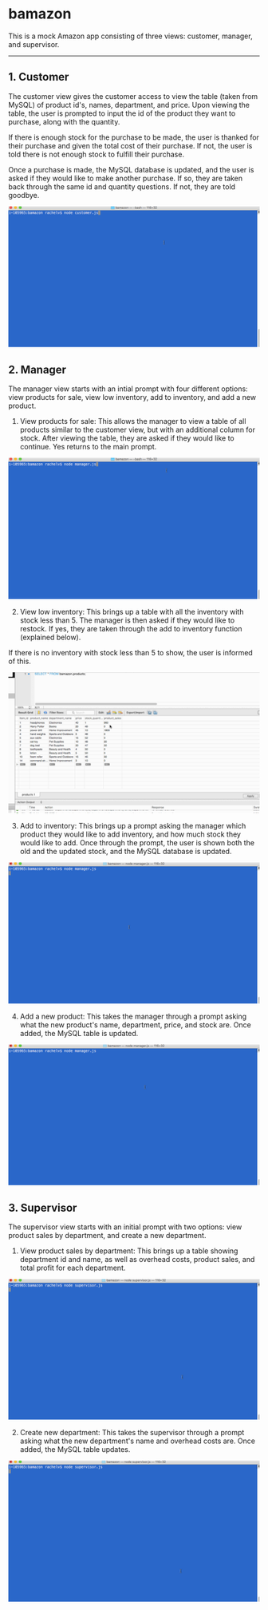 # bamazon

This is a mock Amazon app consisting of three views: customer, manager, and supervisor.

***

## 1. Customer
The customer view gives the customer access to view the table (taken from MySQL) of product id's, names, department, and price. Upon viewing the table, the user is prompted to input the id of the product they want to purchase, along with the quantity. 

If there is enough stock for the purchase to be made, the user is thanked for their purchase and given the total cost of their purchase. If not, the user is told there is not enough stock to fulfill their purchase.

Once a purchase is made, the MySQL database is updated, and the user is asked if they would like to make another purchase. If so, they are taken back through the same id and quantity questions. If not, they are told goodbye.

![demo](images/customer-view.gif)

## 2. Manager
The manager view starts with an intial prompt with four different options: view products for sale, view low inventory, add to inventory, and add a new product.

1. View products for sale:
This allows the manager to view a table of all products similar to the customer view, but with an additional column for stock. After viewing the table, they are asked if they would like to continue. Yes returns to the main prompt. 

![demo](images/manager-view-all.gif)

2. View low inventory:
This brings up a table with all the inventory with stock less than 5. The manager is then asked if they would like to restock. If yes, they are taken through the add to inventory function (explained below).

If there is no inventory with stock less than 5 to show, the user is informed of this.

![demo](images/manager-view-low.gif)

3. Add to inventory:
This brings up a prompt asking the manager which product they would like to add inventory, and how much stock they would like to add. Once through the prompt, the user is shown both the old and the updated stock, and the MySQL database is updated.

![demo](images/manager-add-inventory.gif)

4. Add a new product:
This takes the manager through a prompt asking what the new product's name, department, price, and stock are. Once added, the MySQL table is updated.

![demo](images/manager-add-product.gif)

## 3. Supervisor
The supervisor view starts with an initial prompt with two options: view product sales by department, and create a new department.

1. View product sales by department:
This brings up a table showing department id and name, as well as overhead costs, product sales, and total profit for each department.

![demo](images/supervisor-table.gif)

2. Create new department: 
This takes the supervisor through a prompt asking what the new department's name and overhead costs are. Once added, the MySQL table updates.

![demo](images/supervisor-new-dpt.gif)
